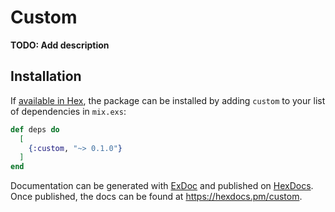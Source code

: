# Custom

**TODO: Add description**

## Installation

If [available in Hex](https://hex.pm/docs/publish), the package can be installed
by adding `custom` to your list of dependencies in `mix.exs`:

```elixir
def deps do
  [
    {:custom, "~> 0.1.0"}
  ]
end
```

Documentation can be generated with [ExDoc](https://github.com/elixir-lang/ex_doc)
and published on [HexDocs](https://hexdocs.pm). Once published, the docs can
be found at <https://hexdocs.pm/custom>.

